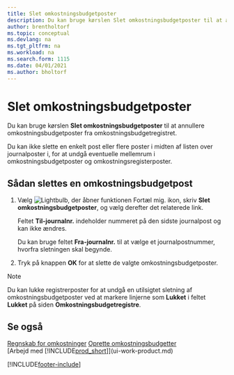 ```yaml
---
title: Slet omkostningsbudgetposter
description: Du kan bruge kørslen Slet omkostningsbudgetposter til at annullere omkostningsbudgetposter fra omkostningsbudgetregistret.
author: brentholtorf
ms.topic: conceptual
ms.devlang: na
ms.tgt_pltfrm: na
ms.workload: na
ms.search.form: 1115
ms.date: 04/01/2021
ms.author: bholtorf
---
```

# <a name="delete-cost-budget-entries"></a>Slet omkostningsbudgetposter

Du kan bruge kørslen **Slet omkostningsbudgetposter** til at annullere omkostningsbudgetposter fra omkostningsbudgetregistret.  

Du kan ikke slette en enkelt post eller flere poster i midten af listen over journalposter i, for at undgå eventuelle mellemrum i omkostningsbudgetposter og omkostningsregisterposter.  

## <a name="to-delete-a-cost-budget-entry"></a>Sådan slettes en omkostningsbudgetpost

1. Vælg ![Lightbulb, der åbner funktionen Fortæl mig.](media/ui-search/search_small.png "Fortæl mig, hvad du vil foretage dig") ikon, skriv **Slet omkostningsbudgetposter**, og vælg derefter det relaterede link.  

    Feltet **Til-journalnr.** indeholder nummeret på den sidste journalpost og kan ikke ændres.  

    Du kan bruge feltet **Fra-journalnr.** til at vælge et journalpostnummer, hvorfra sletningen skal begynde.  
2. Tryk på knappen **OK** for at slette de valgte omkostningsbudgetposter.  

> [!NOTE]  
> Du kan lukke registrerposter for at undgå en utilsigtet sletning af omkostningsbudgetposter ved at markere linjerne som **Lukket** i feltet **Lukket** på siden **Omkostningsbudgetregistre**.  

## <a name="see-also"></a>Se også

[Regnskab for omkostninger](finance-manage-cost-accounting.md)
[Oprette omkostningsbudgetter](finance-create-cost-budgets.md)  
[Arbejd med [!INCLUDE[prod_short](includes/prod_short.md)]](ui-work-product.md)


[!INCLUDE[footer-include](includes/footer-banner.md)]
